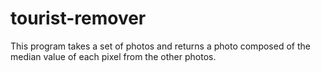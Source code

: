 # tourist-remover
This program takes a set of photos and returns a photo composed of the median value of each pixel from the other photos.
